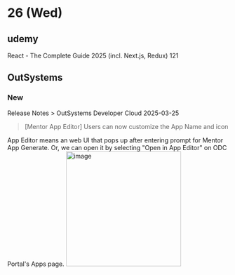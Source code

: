 # 26 (Wed)
## udemy
React - The Complete Guide 2025 (incl. Next.js, Redux)
121

## OutSystems
### New
Release Notes > OutSystems Developer Cloud 2025-03-25
> [Mentor App Editor] Users can now customize the App Name and icon

App Editor means an web UI that pops up after entering prompt for Mentor App Generate.
Or, we can open it by selecting "Open in App Editor" on ODC Portal's Apps page.
<img width="262" alt="image" src="https://github.com/user-attachments/assets/c9a7fd8b-45cb-4178-8322-80e975ee848a" />


